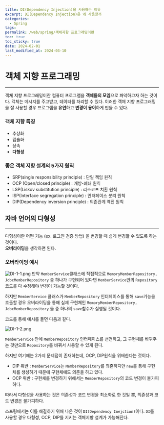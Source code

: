 ```yaml
---
title: DI(Dependency Injection)을 사용하는 이유
excerpt: DI(Dependency Injection)은 왜 사용할까
categories:
  - Spring
tags: 
permalink: /web/spring/객체지향 프로그래밍이란
toc: true
toc_sticky: true
date: 2024-02-01
last_modified_at: 2024-03-10
---
```


# 객체 지향 프로그래밍
---
객체 지향 프로그래밍이란 컴퓨터 프로그램을 **객체들의 모임**으로 파악하고자 하는 것이다. 객체는 메시지를 주고받고, 데이터를 처리할 수 있다. 이러한 객체 지향 프로그래밍을 잘 사용할 경우 프로그램을 **유연**하고 **변경이 용이**하게 만들 수 있다.

### 객체 지향 특징
+ 추상화
+ 캡슐화
+ 상속
+ **다형성**

### 좋은 객체 지향 설계의 5가지 원칙
+ SRP(single responsibility principle) : 단일 책임 원칙
+ OCP (Open/closed principle) : 개방-폐쇄 원칙
+ LSP(Liskov substitution principle) : 리스코프 치환 원칙 
+ ISP(Interface segregation principle) : 인터페이스 분리 원칙 
+ DIP(Dependency inversion principle) : 의존관계 역전 원칙 

## 자바 언어의 다형성
---
다형성이란 어떤 기능 (ex. 로그인 검증 방법) 을 변경할 때 쉽게 변경할 수 있도록 하는 것이다.  
**오버라이딩**을 생각하면 된다.

### 오버라이딩 예시

![DI-1-1.png]({{site.url}}\assets\images\why_use_DI\DI-1-1.jpg)
만약 ``MemberService``클래스에 직접적으로 ``MemoryMemberRepository, JdbcMemberRepository`` 중 하나가 구현되어 있다면 ``MemberService``안의 ``Repository``코드를 다 수정해야 변경이 가능할 것이다.  

하지만 ``MemberService`` 클래스가 ``MemberRepository`` 인터페이스를 통해 ``save``기능을 호출할 경우 오버라이딩을 통해 실제 구현체인 ``MemoryMemberRepository, JdbcMemberRepository`` 둘 중 하나의 ``save``함수가 실행될 것이다.  

코드를 통해 예시를 들면 다음과 같다.  

![DI-1-2.png]({{site.url}}\assets\images\why_use_DI\DI-1-2.jpg)

``MemberService`` 안에 ``MemberRepository`` 인터페이스를 선언하고, 그 구현체를 바꿔주는 것만으로 ``Repository``를 바꿔서 사용할 수 있게 된다.

하지만 여기에는 2가지 문제점이 존재하는데, OCP, DIP원칙을 위배한다는 것이다.  
+ DIP 위반 : ``MemberService``는 ``MemberRepository``를 의존하지만 ``new``를 통해 구현체를 생성하기 때문에 구현체에도 의존을 하고 있다.
+ OCP 위반 : 구현체를 변경하기 위해서는 ``MemberRepository``의 코드 변경이 불가피하다.

따라서 다형성을 사용하는 것은 의존성과 코드 변경을 최소화로 한 것일 뿐, 의존성과 코드 변경은 불가피하다.  

스프링에서는 이를 해결하기 위해 나온 것이 ``DI(Dependency Inejction)``이다. ``DI``를 사용할 경우 다형성, OCP, DIP를 지키는 객체지향 설계가 가능해진다.